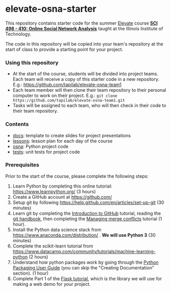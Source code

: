 # elevate-osna-starter

This repository contains starter code for the summer [Elevate](https://admissions.iit.edu/elevate) course 
**[SCI 498 - 410: Online Social Network Analysis](https://github.com/tapilab/elevate-osna)**
taught at the Illinois Institute of Technology.

The code in this repository will be copied into your team's repository at the start of class to provide a starting point for your project.

### Using this repository

- At the start of the course, students will be divided into project teams. Each team will receive a copy of this starter code in a new repository. E.g.:
https://github.com/tapilab/elevate-osna-team1
- Each team member will then clone their team repository to their personal computer to work on their project. E.g.: `git clone https://github.com/tapilab/elevate-osna-team1.git`
- Tasks will be assigned to each team, who will then check in their code to their team repository. 

### Contents

- [docs](docs): template to create slides for project presentations
- [lessons](lessons): lesson plan for each day of the course
- [osna](osna): Python project code
- [tests](tests): unit tests for project code

### Prerequisites

Prior to the start of the course, please complete the following steps:

1. Learn Python by completing this online tutorial: <https://www.learnpython.org/> (3 hours)
2. Create a GitHub account at <https://github.com/>
3. Setup git by following <https://help.github.com/en/articles/set-up-git> (30 minutes)
4. Learn git by completing the [Introduction to GitHub](https://lab.github.com/githubtraining/introduction-to-github) tutorial, reading the [git handbook](https://guides.github.com/introduction/git-handbook/), then completing the [Managing merge conflicts](https://lab.github.com/githubtraining/managing-merge-conflicts) tutorial (1 hour).
5. Install the Python data science stack from <https://www.anaconda.com/distribution/> . **We will use Python 3** (30 minutes)
6. Complete the scikit-learn tutorial from <https://www.datacamp.com/community/tutorials/machine-learning-python> (2 hours)
7. Understand how python packages work by going through the [Python Packaging User Guide](https://packaging.python.org/tutorials/) (you can skip the "Creating Documentation" section). (1 hour)
8. Complete Part 1 of the [Flask tutorial](https://blog.miguelgrinberg.com/post/the-flask-mega-tutorial-part-i-hello-world), which is the library we will use for making a web demo for your project.
